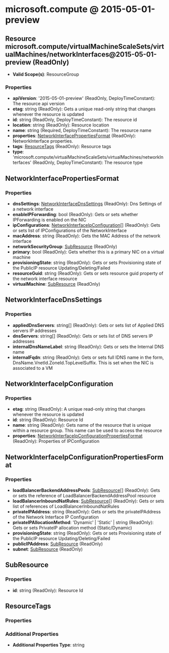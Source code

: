 # microsoft.compute @ 2015-05-01-preview

## Resource microsoft.compute/virtualMachineScaleSets/virtualMachines/networkInterfaces@2015-05-01-preview (ReadOnly)
* **Valid Scope(s)**: ResourceGroup
### Properties
* **apiVersion**: '2015-05-01-preview' (ReadOnly, DeployTimeConstant): The resource api version
* **etag**: string (ReadOnly): Gets a unique read-only string that changes whenever the resource is updated
* **id**: string (ReadOnly, DeployTimeConstant): The resource id
* **location**: string (ReadOnly): Resource location
* **name**: string (Required, DeployTimeConstant): The resource name
* **properties**: [NetworkInterfacePropertiesFormat](#networkinterfacepropertiesformat) (ReadOnly): NetworkInterface properties.
* **tags**: [ResourceTags](#resourcetags) (ReadOnly): Resource tags
* **type**: 'microsoft.compute/virtualMachineScaleSets/virtualMachines/networkInterfaces' (ReadOnly, DeployTimeConstant): The resource type

## NetworkInterfacePropertiesFormat
### Properties
* **dnsSettings**: [NetworkInterfaceDnsSettings](#networkinterfacednssettings) (ReadOnly): Dns Settings of a network interface
* **enableIPForwarding**: bool (ReadOnly): Gets or sets whether IPForwarding is enabled on the NIC
* **ipConfigurations**: [NetworkInterfaceIpConfiguration](#networkinterfaceipconfiguration)[] (ReadOnly): Gets or sets list of IPConfigurations of the NetworkInterface
* **macAddress**: string (ReadOnly): Gets the MAC Address of the network interface
* **networkSecurityGroup**: [SubResource](#subresource) (ReadOnly)
* **primary**: bool (ReadOnly): Gets whether this is a primary NIC on a virtual machine
* **provisioningState**: string (ReadOnly): Gets or sets Provisioning state of the PublicIP resource Updating/Deleting/Failed
* **resourceGuid**: string (ReadOnly): Gets or sets resource guid property of the network interface resource
* **virtualMachine**: [SubResource](#subresource) (ReadOnly)

## NetworkInterfaceDnsSettings
### Properties
* **appliedDnsServers**: string[] (ReadOnly): Gets or sets list of Applied DNS servers IP addresses
* **dnsServers**: string[] (ReadOnly): Gets or sets list of DNS servers IP addresses
* **internalDnsNameLabel**: string (ReadOnly): Gets or sets the Internal DNS name
* **internalFqdn**: string (ReadOnly): Gets or sets full IDNS name in the form, DnsName.VnetId.ZoneId.TopLevelSuffix. This is set when the NIC is associated to a VM

## NetworkInterfaceIpConfiguration
### Properties
* **etag**: string (ReadOnly): A unique read-only string that changes whenever the resource is updated
* **id**: string (ReadOnly): Resource Id
* **name**: string (ReadOnly): Gets name of the resource that is unique within a resource group. This name can be used to access the resource
* **properties**: [NetworkInterfaceIpConfigurationPropertiesFormat](#networkinterfaceipconfigurationpropertiesformat) (ReadOnly): Properties of IPConfiguration

## NetworkInterfaceIpConfigurationPropertiesFormat
### Properties
* **loadBalancerBackendAddressPools**: [SubResource](#subresource)[] (ReadOnly): Gets or sets the reference of LoadBalancerBackendAddressPool resource
* **loadBalancerInboundNatRules**: [SubResource](#subresource)[] (ReadOnly): Gets or sets list of references of LoadBalancerInboundNatRules
* **privateIPAddress**: string (ReadOnly): Gets or sets the privateIPAddress of the Network Interface IP Configuration
* **privateIPAllocationMethod**: 'Dynamic' | 'Static' | string (ReadOnly): Gets or sets PrivateIP allocation method (Static/Dynamic)
* **provisioningState**: string (ReadOnly): Gets or sets Provisioning state of the PublicIP resource Updating/Deleting/Failed
* **publicIPAddress**: [SubResource](#subresource) (ReadOnly)
* **subnet**: [SubResource](#subresource) (ReadOnly)

## SubResource
### Properties
* **id**: string (ReadOnly): Resource Id

## ResourceTags
### Properties
### Additional Properties
* **Additional Properties Type**: string

